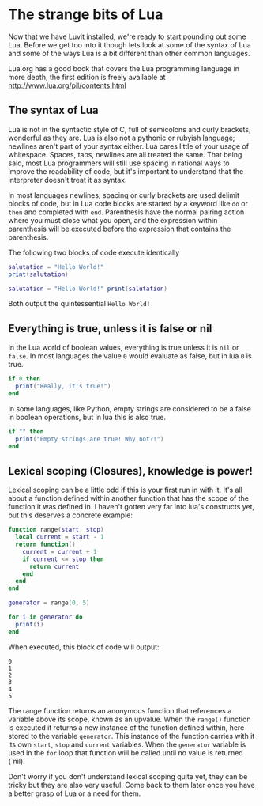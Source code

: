 # The strange bits of Lua

Now that we have Luvit installed, we're ready to start pounding out some Lua.
Before we get too into it though lets look at some of the syntax of Lua and
some of the ways Lua is a bit different than other common languages.

Lua.org has a good book that covers the Lua programming language in more depth,
the first edition is freely available at http://www.lua.org/pil/contents.html

## The syntax of Lua

Lua is not in the syntactic style of C, full of semicolons and curly brackets,
wonderful as they are. Lua is also not a pythonic or rubyish language; newlines
aren't part of your syntax either. Lua cares little of your usage of
whitespace. Spaces, tabs, newlines are all treated the same. That being said,
most Lua programmers will still use spacing in rational ways to improve the
readability of code, but it's important to understand that the interpreter
doesn't treat it as syntax.

In most languages newlines, spacing or curly brackets are used delimit blocks
of code, but in Lua code blocks are started by a keyword like `do` or `then`
and completed with `end`. Parenthesis have the normal pairing action where you
must close what you open, and the expression within parenthesis will be
executed before the expression that contains the parenthesis.


The following two blocks of code execute identically
```lua
salutation = "Hello World!"
print(salutation)
```
```lua
salutation = "Hello World!" print(salutation)
```
Both output the quintessential ```Hello World!```

## Everything is true, unless it is false or nil

In the Lua world of boolean values, everything is true unless it is `nil` or
`false`. In most languages the value `0` would evaluate as false, but in lua
`0` is true.

```lua
if 0 then
  print("Really, it's true!")
end
```

In some languages, like Python, empty strings are considered to be a false in
boolean operations, but in lua this is also true.

```lua
if "" then
  print("Empty strings are true! Why not?!")
end
```

## Lexical scoping (Closures), knowledge is power!

Lexical scoping can be a little odd if this is your first run in with it. It's
all about a function defined within another function that has the scope of the
function it was defined in. I haven't gotten very far into lua's constructs
yet, but this deserves a concrete example:

```lua
function range(start, stop)
  local current = start - 1
  return function()
    current = current + 1
    if current <= stop then
      return current
    end
  end
end

generator = range(0, 5)

for i in generator do
  print(i)
end
```

When executed, this block of code will output:
```
0
1
2
3
4
5
```

The range function returns an anonymous function that references a variable
above its scope, known as an upvalue. When the `range()` function is executed
it returns a new instance of the function defined within, here stored to the
variable `generator`. This instance of the function carries with it its own
`start`, `stop` and `current` variables. When the `generator` variable is used
in the `for` loop that function will be called until no value is returned
(`nil).

Don't worry if you don't understand lexical scoping quite yet, they can be
tricky but they are also very useful. Come back to them later once you have a
better grasp of Lua or a need for them.
